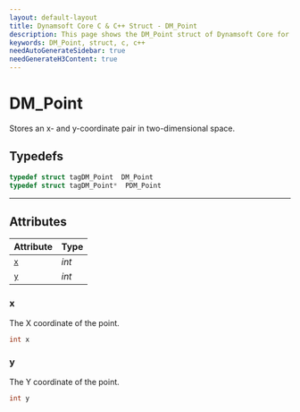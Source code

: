 ```yaml
---
layout: default-layout
title: Dynamsoft Core C & C++ Struct - DM_Point
description: This page shows the DM_Point struct of Dynamsoft Core for C & C++ Language.
keywords: DM_Point, struct, c, c++
needAutoGenerateSidebar: true
needGenerateH3Content: true
---
```



# DM_Point
Stores an x- and y-coordinate pair in two-dimensional space.

## Typedefs

```cpp
typedef struct tagDM_Point  DM_Point
typedef struct tagDM_Point*  PDM_Point
``` 

---

## Attributes
  
| Attribute | Type | 
|---------- | ---- | 
| [`x`](#x) | *int* |
| [`y`](#y) | *int* |


### x
The X coordinate of the point.
```cpp
int x
```


### y
The Y coordinate of the point.
```cpp
int y
```
